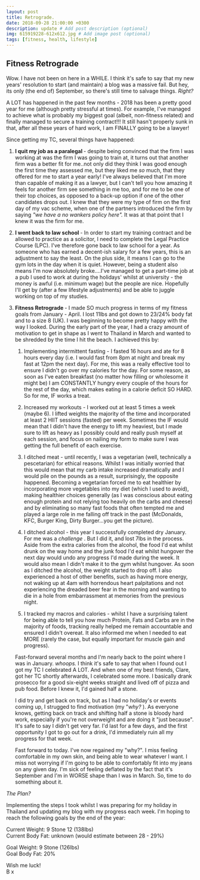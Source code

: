 ```yaml
---
layout: post
title: Retrograde.
date: 2018-09-28 21:00:00 +0300
description: update # Add post description (optional)
img: 615919228-612x612.jpg # Add image post (optional)
tags: [fitness, health, lifestyle]
---
```


## Fitness Retrograde

Wow. I have not been on here in a WHILE. I think it's safe to say that my new years' resolution to start (and maintain) a blog was a massive fail. But hey, its only (the end of) September, so there's still time to salvage things. <i> Right? </i> 

A LOT has happened in the past few months - 2018 has been a pretty good year for me (although pretty stressful at times). For example, I've managed to achieve what is probably my biggest goal (albeit, non-fitness related) and finally managed to secure a training contract!!! It still hasn't properly sunk in that, after all these years of hard work, I am FINALLY going to be a lawyer!

Since getting my TC, several things have happened:

1. <b> I quit my job as a paralegal </b> - despite being convinced that the firm I was working at was the firm I was going to train at, it turns out that another firm was a better fit for me..not only did they think I was good enough the first time they assessed me, but they liked me <i> so </i> much, that they offered for me to start a year early! I've always believed that I'm more than capable of making it as a lawyer, but I can't tell you how amazing it feels for another firm see something in me too, and for me to be one of their top choices, as opposed to a back-up option if one of the other candidates drops out. I knew that they were my type of firm on the first day of my vac scheme, when one of the partners introduced the firm by saying <i> "we have a no wankers policy here". </i>  It was at that point that I knew it was the firm for me.

2. <b> I went back to law school </b> - In order to start my training contract and be allowed to practice as a solicitor, I need to complete the Legal Practice Course (LPC). I've therefore gone back to law school for a year. As someone who has earned a decent-ish salary for a few years, this is an adjustment to say the least. On the plus side, it means I can go to the gym lots in the day when it is quiet. However, being a student also means I'm now absolutely broke....I've managed to get a part-time job at a pub I used to work at during the holidays' whilst at university - the money is awful (i.e. minimum wage) but the people are nice. Hopefully I'll get by (after a few lifestyle adjustments) and be able to juggle working on top of my studies. 

3. <b> Fitness Retrograde </b> - I made SO much progress in terms of my fitness goals from January - April. I lost 11lbs and got down to 23/24% body fat and to a size 8 (UK). I was beginning to become pretty happy with the way I looked. During the early part of the year, I had a crazy amount of motivation to get in shape as I went to Thailand in March and wanted to be shredded by the time I hit the beach. I achieved this by:

    1. Implementing intermittent fasting - I fasted 16 hours and ate for 8 hours every day (i.e. I would fast from 8pm at night and break my fast at 12pm the next day). For me, this was a really effective tool to ensure I didn't go over my calories for the day. For some reason, as soon as I've eaten breakfast (no matter how filling or wholesome it might be) I am CONSTANTLY hungry every couple of the hours for the rest of the day, which makes eating in a calorie deficit SO HARD. So for me, IF works a treat. 

    2. Increased my workouts - I worked out at least 5 times a week (maybe 6). I lifted weights the majority of the time and incorporated at least 2 HIIT sessions (fasted) per week. Sometimes the IF would mean that I didn't have the energy to lift my heaviest, but I made sure to lift as heavy as I possibly could and really push myself at each session, and focus on nailing my form to make sure I was getting the full benefit of each exercise. 

    3. I ditched meat - until recently, I was a vegetarian (well, technically a pescetarian) for ethical reasons. Whilst I was initially worried that this would mean that my carb intake increased dramatically and I would pile on the pounds as a result, surprisingly, the opposite happened. Becoming a vegetarian forced me to eat healthier by incorporating more vegetables into my diet (which I used to avoid), making healthier choices generally (as I was conscious about eating enough protein and not relying too heavily on the carbs and cheese) and by eliminating so many fast foods that often tempted me and played a large role in me falling off track in the past (McDonalds, KFC, Burger King, Dirty Burger...you get the picture). 

    4. I ditched alcohol - this year I successfully completed dry January. For me was a <i> challenge </i>. But I did it, and lost 7lbs in the process. Aside from the extra calories from the alcohol, the food I'd eat whilst drunk on the way home and the junk food I'd eat whilst hungover the next day would undo any progress I'd made during the week. It would also mean I didn't make it to the gym whilst hungover. As soon as I ditched the alcohol, the weight started to drop off. I also experienced a host of other benefits, such as having more energy, not waking up at 4am with horrendous heart palpitations and not experiencing the dreaded beer fear in the morning and wanting to die in a hole from embarrassment at memories from the previous night. 

    5. I tracked my macros and calories - whilst I have a surprising talent for being able to tell you how much Protein, Fats and Carbs are in the majority of foods, tracking really helped me remain accountable and ensured I didn't overeat. It also informed me when I needed to eat MORE (rarely the case, but equally important for muscle gain and progress).

    Fast-forward several months and I'm nearly back to the point where I was in January. <i> whoops. </i> I think it's safe to say that when I found out I got my TC I celebrated A LOT. And when one of my best friends, Clare, got her TC shortly afterwards, I celebrated some more. I basically drank prosecco for a good six-eight weeks straight and lived off of pizza and pub food. Before I knew it, I'd gained half a stone. 

    I did try and get back on track, but as I had no holiday's or events coming up, I strugged to find motivation (my "<i>why?</i> ). As everyone knows, getting back on track and shifting half a stone is bloody hard work, especially if you're not overweight and are doing it "just because". It's safe to say I didn't get very far. I'd last for a few days, and the first opportunity I got to go out for a drink, I'd immediately ruin all my progress for that week. 

    Fast forward to today. I've now regained my "why?". I miss feeling comfortable in my own skin, and being able to wear whatever I want. I miss not worrying if I'm going to be able to comfortably fit into my jeans on any given day. I'm sick of feeling deflated by the fact that it's September and I'm in WORSE shape than I was in March. So, time to do something about it. 

<i> The Plan? </i>

Implementing the steps I took whilst I was preparing for my holiday in Thailand and updating my blog with my progress each week. I'm hoping to reach the following goals by the end of the year:

Current Weight: 9 Stone 12 (138lbs)\
Current Body Fat: unknown  (would estimate between 28 - 29%)

Goal Weight: 9 Stone (126lbs)\
Goal Body Fat: 20%

Wish me luck!\
B x

